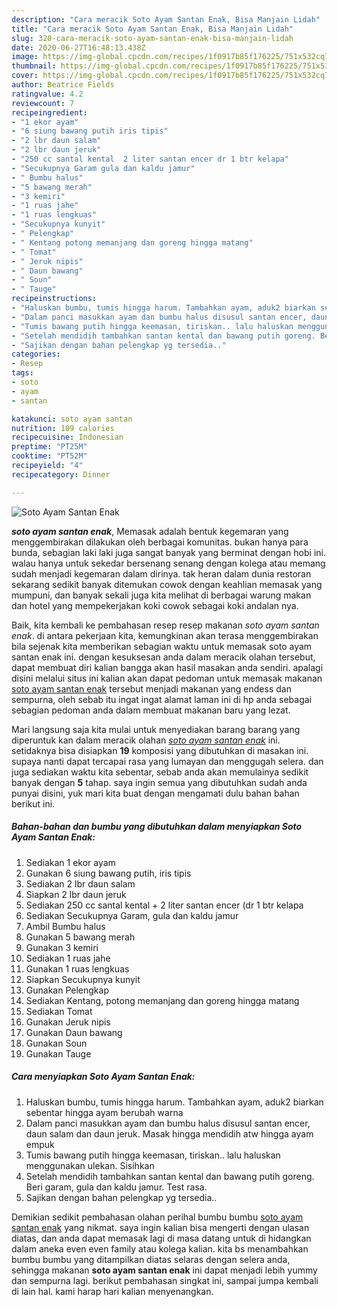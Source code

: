 ```yaml
---
description: "Cara meracik Soto Ayam Santan Enak, Bisa Manjain Lidah"
title: "Cara meracik Soto Ayam Santan Enak, Bisa Manjain Lidah"
slug: 320-cara-meracik-soto-ayam-santan-enak-bisa-manjain-lidah
date: 2020-06-27T16:48:13.438Z
image: https://img-global.cpcdn.com/recipes/1f0917b85f176225/751x532cq70/soto-ayam-santan-enak-foto-resep-utama.jpg
thumbnail: https://img-global.cpcdn.com/recipes/1f0917b85f176225/751x532cq70/soto-ayam-santan-enak-foto-resep-utama.jpg
cover: https://img-global.cpcdn.com/recipes/1f0917b85f176225/751x532cq70/soto-ayam-santan-enak-foto-resep-utama.jpg
author: Beatrice Fields
ratingvalue: 4.2
reviewcount: 7
recipeingredient:
- "1 ekor ayam"
- "6 siung bawang putih iris tipis"
- "2 lbr daun salam"
- "2 lbr daun jeruk"
- "250 cc santal kental  2 liter santan encer dr 1 btr kelapa"
- "Secukupnya Garam gula dan kaldu jamur"
- " Bumbu halus"
- "5 bawang merah"
- "3 kemiri"
- "1 ruas jahe"
- "1 ruas lengkuas"
- "Secukupnya kunyit"
- " Pelengkap"
- " Kentang potong memanjang dan goreng hingga matang"
- " Tomat"
- " Jeruk nipis"
- " Daun bawang"
- " Soun"
- " Tauge"
recipeinstructions:
- "Haluskan bumbu, tumis hingga harum. Tambahkan ayam, aduk2 biarkan sebentar hingga ayam berubah warna"
- "Dalam panci masukkan ayam dan bumbu halus disusul santan encer, daun salam dan daun jeruk. Masak hingga mendidih atw hingga ayam empuk"
- "Tumis bawang putih hingga keemasan, tiriskan.. lalu haluskan menggunakan ulekan. Sisihkan"
- "Setelah mendidih tambahkan santan kental dan bawang putih goreng. Beri garam, gula dan kaldu jamur. Test rasa."
- "Sajikan dengan bahan pelengkap yg tersedia.."
categories:
- Resep
tags:
- soto
- ayam
- santan

katakunci: soto ayam santan 
nutrition: 109 calories
recipecuisine: Indonesian
preptime: "PT25M"
cooktime: "PT52M"
recipeyield: "4"
recipecategory: Dinner

---
```



![Soto Ayam Santan Enak](https://img-global.cpcdn.com/recipes/1f0917b85f176225/751x532cq70/soto-ayam-santan-enak-foto-resep-utama.jpg)

<b><i>soto ayam santan enak</i></b>, Memasak adalah bentuk kegemaran yang menggembirakan dilakukan oleh berbagai komunitas. bukan hanya para bunda, sebagian laki laki juga sangat banyak yang berminat dengan hobi ini. walau hanya untuk sekedar bersenang senang dengan kolega atau memang sudah menjadi kegemaran dalam dirinya. tak heran dalam dunia restoran sekarang sedikit banyak ditemukan cowok dengan keahlian memasak yang mumpuni, dan banyak sekali juga kita melihat di berbagai warung makan dan hotel yang mempekerjakan koki cowok sebagai koki andalan nya.

Baik, kita kembali ke pembahasan resep resep makanan <i>soto ayam santan enak</i>. di antara pekerjaan kita, kemungkinan akan terasa menggembirakan bila sejenak kita memberikan sebagian waktu untuk memasak soto ayam santan enak ini. dengan kesuksesan anda dalam meracik olahan tersebut, dapat membuat diri kalian bangga akan hasil masakan anda sendiri. apalagi disini melalui situs ini kalian akan dapat pedoman untuk memasak makanan <u>soto ayam santan enak</u> tersebut menjadi makanan yang endess dan sempurna, oleh sebab itu ingat ingat alamat laman ini di hp anda sebagai sebagian pedoman anda dalam membuat makanan baru yang lezat.




Mari langsung saja kita mulai untuk menyediakan barang barang yang diperuntuk kan dalam meracik olahan <u><i>soto ayam santan enak</i></u> ini. setidaknya bisa disiapkan <b>19</b> komposisi yang dibutuhkan di masakan ini. supaya nanti dapat tercapai rasa yang lumayan dan menggugah selera. dan juga sediakan waktu kita sebentar, sebab anda akan memulainya sedikit banyak dengan <b>5</b> tahap. saya ingin semua yang dibutuhkan sudah anda punyai disini, yuk mari kita buat dengan mengamati dulu bahan bahan berikut ini.

<!--inarticleads1-->

##### Bahan-bahan dan bumbu yang dibutuhkan dalam menyiapkan Soto Ayam Santan Enak:

1. Sediakan 1 ekor ayam
1. Gunakan 6 siung bawang putih, iris tipis
1. Sediakan 2 lbr daun salam
1. Siapkan 2 lbr daun jeruk
1. Sediakan 250 cc santal kental + 2 liter santan encer (dr 1 btr kelapa
1. Sediakan Secukupnya Garam, gula dan kaldu jamur
1. Ambil  Bumbu halus
1. Gunakan 5 bawang merah
1. Gunakan 3 kemiri
1. Sediakan 1 ruas jahe
1. Gunakan 1 ruas lengkuas
1. Siapkan Secukupnya kunyit
1. Gunakan  Pelengkap
1. Sediakan  Kentang, potong memanjang dan goreng hingga matang
1. Sediakan  Tomat
1. Gunakan  Jeruk nipis
1. Gunakan  Daun bawang
1. Gunakan  Soun
1. Gunakan  Tauge




<!--inarticleads2-->

##### Cara menyiapkan Soto Ayam Santan Enak:

1. Haluskan bumbu, tumis hingga harum. Tambahkan ayam, aduk2 biarkan sebentar hingga ayam berubah warna
1. Dalam panci masukkan ayam dan bumbu halus disusul santan encer, daun salam dan daun jeruk. Masak hingga mendidih atw hingga ayam empuk
1. Tumis bawang putih hingga keemasan, tiriskan.. lalu haluskan menggunakan ulekan. Sisihkan
1. Setelah mendidih tambahkan santan kental dan bawang putih goreng. Beri garam, gula dan kaldu jamur. Test rasa.
1. Sajikan dengan bahan pelengkap yg tersedia..




Demikian sedikit pembahasan olahan perihal bumbu bumbu <u>soto ayam santan enak</u> yang nikmat. saya ingin kalian bisa mengerti dengan ulasan diatas, dan anda dapat memasak lagi di masa datang untuk di hidangkan dalam aneka even even family atau kolega kalian. kita bs menambahkan bumbu bumbu yang ditampilkan diatas selaras dengan selera anda, sehingga makanan <b>soto ayam santan enak</b> ini dapat menjadi lebih yummy dan sempurna lagi. berikut pembahasan singkat ini, sampai jumpa kembali di lain hal. kami harap hari kalian menyenangkan.
